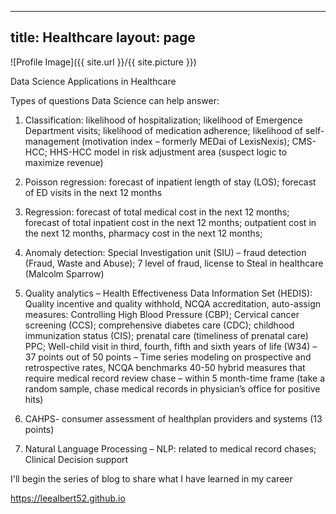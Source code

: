 
---
title: Healthcare
layout: page    
----
![Profile Image]({{ site.url }}/{{ site.picture }})

Data Science Applications in Healthcare

Types of questions Data Science can help answer:

1.	Classification: likelihood of hospitalization; likelihood of Emergence Department visits; likelihood of 
    medication adherence; likelihood of self-management (motivation index – formerly MEDai of LexisNexis); 
    CMS-HCC; HHS-HCC model in risk adjustment area (suspect logic to maximize revenue)

2.	Poisson regression: forecast of inpatient length of stay (LOS); forecast of ED visits in the next 12 months 

3.	Regression: forecast of total medical cost in the next 12 months; forecast of total inpatient cost in 
    the next 12 months; outpatient cost in the next 12 months, pharmacy cost in the next 12 months;

4.	Anomaly detection: Special Investigation unit (SIU) – fraud detection (Fraud, Waste and Abuse); 7 level of fraud, 
    license to Steal in healthcare (Malcolm Sparrow)

5.	Quality analytics – Health Effectiveness Data Information Set (HEDIS): Quality incentive and quality withhold, 
    NCQA accreditation, auto-assign measures: Controlling High Blood Pressure (CBP); Cervical cancer screening (CCS); 
    comprehensive diabetes care (CDC); childhood immunization status (CIS); prenatal care (timeliness of prenatal 
    care) PPC; Well-child visit in third, fourth, fifth and sixth years of life (W34) – 37 points out of 50 points – 
    Time series modeling on prospective and retrospective rates, NCQA benchmarks 40-50 hybrid measures that require 
    medical record review chase – within 5 month-time frame (take a random sample, chase medical records in
    physician’s office for positive hits)

6.	CAHPS- consumer assessment of healthplan providers and systems (13 points)

7.	Natural Language Processing – NLP: related to medical record chases; Clinical Decision support

I'll begin the series of blog to share what I have learned in my career

 https://leealbert52.github.io
